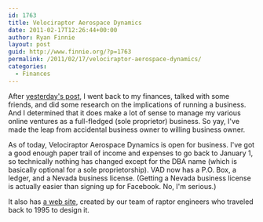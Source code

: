 ```yaml
---
id: 1763
title: Velociraptor Aerospace Dynamics
date: 2011-02-17T12:26:44+00:00
author: Ryan Finnie
layout: post
guid: http://www.finnie.org/?p=1763
permalink: /2011/02/17/velociraptor-aerospace-dynamics/
categories:
  - Finances
---
```

After [yesterday's post](http://www.finnie.org/2011/02/16/ryan-finnie-business-owner/), I went back to my finances, talked with some friends, and did some research on the implications of running a business. And I determined that it does make a lot of sense to manage my various online ventures as a full-fledged (sole proprietor) business. So yay, I've made the leap from accidental business owner to willing business owner.

As of today, Velociraptor Aerospace Dynamics is open for business. I've got a good enough paper trail of income and expenses to go back to January 1, so technically nothing has changed except for the DBA name (which is basically optional for a sole proprietorship). VAD now has a P.O. Box, a ledger, and a Nevada business license. (Getting a Nevada business license is actually easier than signing up for Facebook. No, I'm serious.)

It also has [a web site](http://www.velociraptors.info/vad/), created by our team of raptor engineers who traveled back to 1995 to design it.